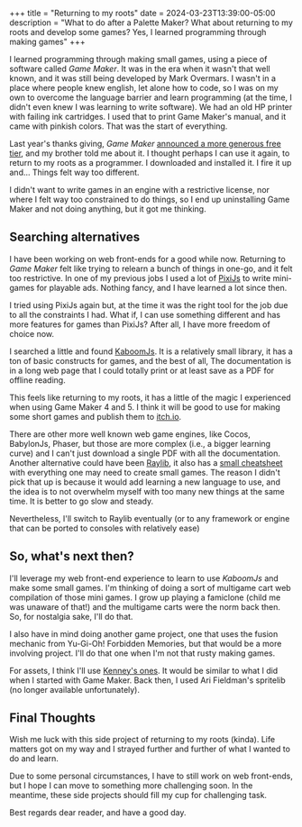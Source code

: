 +++
title = "Returning to my roots"
date = 2024-03-23T13:39:00-05:00
description = "What to do after a Palette Maker? What about returning to my roots and develop some games? Yes, I learned programming through making games"
+++

I learned programming through making small games, using a piece of software called _Game Maker_. It was in the era when it wasn't that well known, and it was still being developed by Mark Overmars. I wasn't in a place where people knew english, let alone how to code, so I was on my own to overcome the language barrier and learn programming (at the time, I didn't even knew I was learning to write software). We had an old HP printer with failing ink cartridges. I used that to print Game Maker's manual, and it came with pinkish colors. That was the start of everything.

Last year's thanks giving, _Game Maker_ [announced a more generous free tier](https://gamemaker.io/en/blog/gamemaker-free-platforms), and my brother told me about it. I thought perhaps I can use it again, to return to my roots as a programmer. I downloaded and installed it. I fire it up and... Things felt way too different.

I didn't want to write games in an engine with a restrictive license, nor where I felt way too constrained to do things, so I end up uninstalling Game Maker and not doing anything, but it got me thinking.

## Searching alternatives

I have been working on web front-ends for a good while now. Returning to _Game Maker_ felt like trying to relearn a bunch of things in one-go, and it felt too restrictive. In one of my previous jobs I used a lot of [PixiJs](https://pixijs.com/) to write mini-games for playable ads. Nothing fancy, and I have learned a lot since then.

I tried using PixiJs again but, at the time it was the right tool for the job due to all the constraints I had. What if, I can use something different and has more features for games than PixiJs? After all, I have more freedom of choice now.

I searched a little and found [KaboomJs](https://kaboomjs.com/). It is a relatively small library, it has a ton of basic constructs for games, and the best of all, The documentation is in a long web page that I could totally print or at least save as a PDF for offline reading.

This feels like returning to my roots, it has a little of the magic I experienced when using Game Maker 4 and 5. I think it will be good to use for making some short games and publish them to [itch.io](https://itch.io/).

There are other more well known web game engines, like Cocos, BabylonJs, Phaser, but those are more complex (i.e., a bigger learning curve) and I can't just download a single PDF with all the documentation. Another alternative could have been [Raylib](https://www.raylib.com/), it also has a [small cheatsheet](https://www.raylib.com/cheatsheet/cheatsheet.html) with everything one may need to create small games. The reason I didn't pick that up is because it would add learning a new language to use, and the idea is to not overwhelm myself with too many new things at the same time. It is better to go slow and steady.

Nevertheless, I'll switch to Raylib eventually (or to any framework or engine that can be ported to consoles with relatively ease)

## So, what's next then?

I'll leverage my web front-end experience to learn to use _KaboomJs_ and make some small games. I'm thinking of doing a sort of multigame cart web compilation of those mini games. I grow up playing a famiclone (child me was unaware of that!) and the multigame carts were the norm back then. So, for nostalgia sake, I'll do that.

I also have in mind doing another game project, one that uses the fusion mechanic from Yu-Gi-Oh! Forbidden Memories, but that would be a more involving project. I'll do that one when I'm not that rusty making games.

For assets, I think I'll use [Kenney's ones](https://kenney.nl/assets). It would be similar to what I did when I started with Game Maker. Back then, I used Ari Fieldman's spritelib (no longer available unfortunately).

## Final Thoughts

Wish me luck with this side project of returning to my roots (kinda). Life matters got on my way and I strayed further and further of what I wanted to do and learn.

Due to some personal circumstances, I have to still work on web front-ends, but I hope I can move to something more challenging soon. In the meantime, these side projects should fill my cup for challenging task.

Best regards dear reader, and have a good day.
